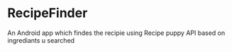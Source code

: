 # RecipeFinder
An Android app which findes the recipie using Recipe puppy API based on ingrediants u searched
